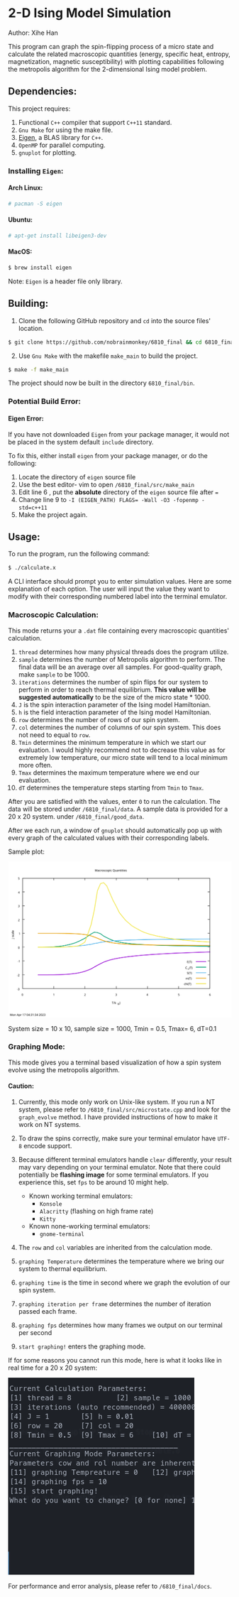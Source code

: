 # 2-D Ising Model Simulation 

Author: Xihe Han

This program can graph the spin-flipping process of a micro state and calculate the related macroscopic quantities (energy, specific heat, entropy, magnetization, magnetic susceptibility) with plotting capabilities following the metropolis algorithm for the 2-dimensional Ising model problem. 

## Dependencies:

This project requires:

1. Functional `C++` compiler that support `C++11` standard. 
2. `Gnu Make` for using the make file.
3. [Eigen](https://eigen.tuxfamily.org/index.php?title=Main_Page), a BLAS library for `C++`.
4. `OpenMP` for parallel computing.
5. `gnuplot` for plotting.

### Installing `Eigen`:

#### Arch Linux:

```bash
# pacman -S eigen
```

#### Ubuntu:

```bash
# apt-get install libeigen3-dev
```

#### MacOS:

```bash
$ brew install eigen
```

Note: `Eigen` is a header file only library.

 ## Building:

1. Clone the following GitHub repository and `cd` into the source files' location.

```bash
$ git clone https://github.com/nobrainmonkey/6810_final && cd 6810_final/src
```



2. Use `Gnu Make` with the makefile `make_main` to build the project.

```bash
$ make -f make_main
```

The project should now be built in the directory `6810_final/bin`.

### Potential Build Error:

#### Eigen Error:

If you have not downloaded `Eigen` from your package manager, it would not be placed in the system default `include` directory.

To fix this, either install `eigen` from your package manager, or do the following: 

1.  Locate the directory of `eigen` source file
2. Use the best editor- vim to open `/6810_final/src/make_main`
3. Edit line 6 , put the **absolute** directory of the `eigen` source file after `=`
4. Change line 9 to `-I (EIGEN_PATH) FLAGS= -Wall -O3 -fopenmp -std=c++11`
5. Make the project again.

## Usage:

To run the program, run the following command:

```bash
$ ./calculate.x
```

A CLI interface should prompt you to enter simulation values. Here are some explanation of each option. The user will input the value they want to modify with their corresponding numbered label into the terminal emulator.

### Macroscopic Calculation:

This mode returns your a `.dat` file containing every macroscopic quantities' calculation. 

1. `thread` determines how many physical threads does the program utilize.
2. `sample` determines the number of Metropolis algorithm to perform. The final data will be an average over all samples. For good-quality graph, make `sample` to be 1000.  
3. `iterations` determines the number of spin flips for our system to perform in order to reach thermal equilibrium. **This value will be suggested automatically** to be the size of the micro state * 1000.
4. `J` is the spin interaction parameter of the Ising model Hamiltonian.
5. `h` is the field interaction parameter of the Ising model Hamiltonian.
6. `row` determines the number of rows of our spin system.
7. `col` determines the number of columns of our spin system. This does not need to equal to `row`.
8. `Tmin` determines the minimum temperature in which we start our evaluation. I would highly recommend not to decrease this value as for extremely low temperature, our micro state will tend to a local minimum more often.
9. `Tmax` determines the maximum temperature where we end our evaluation.
10. `dT` determines the temperature steps starting from `Tmin` to `Tmax`. 

After you are satisfied with the values, enter `0` to run the calculation. The data will be stored under `/6810_final/data`. A sample data is provided for a 20 x 20 system. under `/6810_final/good_data`.

After we each run, a window of `gnuplot` should automatically pop up with every graph of the calculated values with their corresponding labels.

Sample plot:

![sample_plot](sample_plot.svg)

System size = 10 x 10, sample size = 1000, Tmin = 0.5, Tmax= 6, dT=0.1

### Graphing Mode:

This mode gives you a terminal based visualization of how a spin system evolve using the metropolis algorithm.

#### Caution:

1. Currently,  this mode only work on Unix-like system. If you run a NT system, please refer to `/6810_final/src/microstate.cpp` and look for the `graph_evolve` method. I have provided instructions of how to make it work on NT systems.
2. To draw the spins correctly, make sure your terminal emulator have `UTF-8` encode support. 
3. Because different terminal emulators handle `clear` differently, your result may vary depending on  your terminal emulator. Note that there could potentially be **flashing image** for some terminal emulators. If you experience this, set `fps` to be around 10 might help.
   * Known working terminal emulators:
     * `Konsole`
     * `Alacritty` (flashing on high frame rate)
     * `Kitty`
   * Known none-working terminal emulators:
     * `gnome-terminal` 

1. The `row` and `col` variables are inherited from the calculation mode.
2. `graphing Temperature` determines the temperature where we bring our system to thermal equilibrium.
3. `graphing time` is the time in second where we graph the evolution of our spin system.
4. `graphing iteration per frame` determines the number of iteration passed each frame.
5. `graphing fps` determines how many frames we output on our terminal per second
6. `start graphing!` enters the graphing mode.

If for some reasons you cannot run this mode, here is what it looks like in real time for a 20 x 20 system:

 ![evolve](evolve.gif)

For performance and error analysis, please refer to `/6810_final/docs`. 

